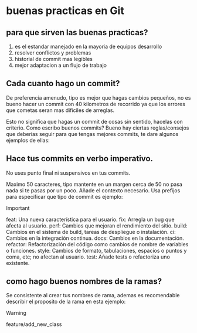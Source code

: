 # buenas practicas en Git
## para que sirven las buenas practicas?
1. es el estandar manejado en la mayoria de equipos desarrollo
2. resolver conflictos y problemas
3. historial de commit mas legibles
4. mejor adaptacion a un flujo de trabajo
## Cada cuanto hago un commit?
De preferencia amenudo, tipo es mejor que hagas cambios pequeños, no es bueno hacer un commit con 40 kilometros de recorrido ya que los errores que cometas seran mas dificiles de arreglas.

Esto no significa que hagas un commit de cosas sin sentido, hacelas con criterio.
Como escribo buenos commits?
Bueno hay ciertas reglas/consejos que deberias seguir para que tengas mejores commits, te dare algunos ejemplos de ellas:

## Hace tus commits en verbo imperativo.
No uses punto final ni suspensivos en tus commits.

Maximo 50 caracteres, tipo mantente en un margen cerca de 50 no pasa nada si te pasas por un poco.
Añade el contexto necesario.
Usa prefijos para especificar que tipo de commit es ejemplo:
>[!IMPORTANT]
>feat: Una nueva característica para el usuario.
>fix: Arregla un bug que afecta al usuario.
>perf: Cambios que mejoran el rendimiento del sitio.
>build: Cambios en el sistema de build, tareas de despliegue o instalación.
>ci: Cambios en la integración continua.
>docs: Cambios en la documentación.
>refactor: Refactorización del código como cambios de nombre de variables o funciones.
>style: Cambios de formato, tabulaciones, espacios o puntos y coma, etc; no afectan al usuario.
>test: Añade tests o refactoriza uno existente.
## como hago buenos nombres de la ramas?

Se consistente al crear tus nombres de rama, ademas es recomendable describir el proposito de la rama en esta ejemplo:
>[!WARNING]
>feature/add_new_class